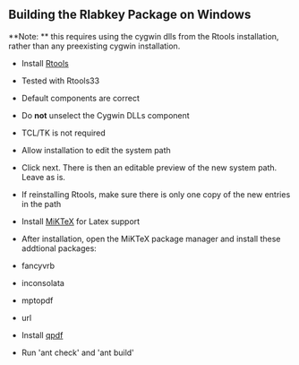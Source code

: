 ## Building the Rlabkey Package on Windows

**Note: ** this requires using the cygwin dlls from the Rtools installation, rather than any preexisting cygwin installation.

- Install [Rtools](https://cran.r-project.org/bin/windows/Rtools/)
 - Tested with Rtools33
 - Default components are correct
 - Do **not** unselect the Cygwin DLLs component
  - TCL/TK is not required
 - Allow installation to edit the system path
  - Click next. There is then an editable preview of the new system path. Leave as is.
  - If reinstalling Rtools, make sure there is only one copy of the new entries in the path

- Install [MiKTeX](http://www.miktex.org/download) for Latex support
 - After installation, open the MiKTeX package manager and install these addtional packages:
  - fancyvrb
  - inconsolata
  - mptopdf
  - url

- Install [qpdf](https://sourceforge.net/projects/qpdf/files/)

- Run 'ant check' and 'ant build'

